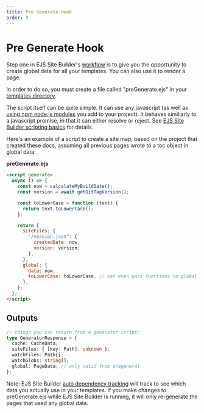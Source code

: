 ```yaml
---
title: Pre Generate Hook
order: 9
---
```


# Pre Generate Hook

Step one in EJS Site Builder's [workflow](/guide/intro/) is to give you the opportunity to create global data for all your templates. You can also use it to render a page.

In order to do so, you must create a file called "preGenerate.ejs" in your [templates directory](/guide/setup/#directories).

The script itself can be quite simple. It can use any javascript (as well as [using npm node.js modules](/performance/underTheHood/#npm) you add to your project). It behaves similiarly to a javascript promise, in that it can either resolve or reject. See [EJS Site Builder scripting basics](/scripts/) for details.

Here's an example of a script to create a site map, based on the project that created these docs, assuming all previous pages wrote to a toc object in global data:

**preGenerate.ejs**

```html
<script generate>
  async () => {
    const now = calcalateMyBuildDate();
    const version = await getGitTagVersion();

    const toLowerCase = function (text) {
      return text.toLowerCase();
    };

    return {
      siteFiles: {
        "/version.json": {
          createdDate: now,
          version: version,
        },
      },
      global: {
        date: now,
        toLowerCase: toLowerCase, // can even pass functions to global data
      },
    };
  };
</script>
```

## Outputs

```typescript
// things you can return from a generator script:
type GeneratorResponse = {
  cache: CacheData;
  siteFiles: { [key: Path]: unknown };
  watchFiles: Path[];
  watchGlobs: string[];
  global: PageData; // only valid from pregenerat
};
```

Note: EJS Site Builder [auto dependency tracking](/performance/dependencyTracking/) will track to see which
data you actually use in your templates. If you make changes to preGenerate.ejs
while EJS Site Builder is running, it will only re-generate the pages that used
any global data.
